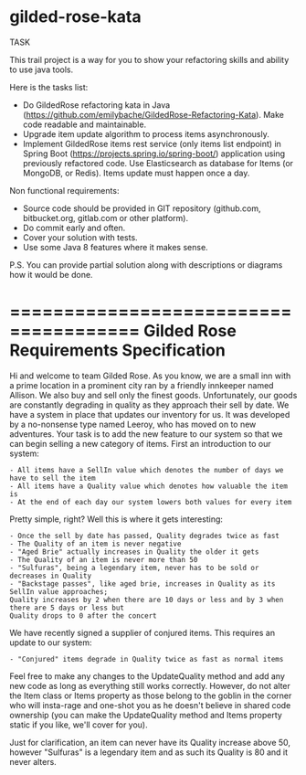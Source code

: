 # gilded-rose-kata

TASK

This trail project is a way for you to show your refactoring skills and ability to use java tools.

Here is the tasks list:
* Do GildedRose refactoring kata in Java (https://github.com/emilybache/GildedRose-Refactoring-Kata). Make code readable and maintainable.
* Upgrade item update algorithm to process items asynchronously.
* Implement GildedRose items rest service (only items list endpoint) in Spring Boot (https://projects.spring.io/spring-boot/) application using previously refactored code. Use Elasticsearch as database for Items (or MongoDB, or Redis). Items update must happen once a day.

Non functional requirements:
* Source code should be provided in GIT repository (github.com, bitbucket.org, gitlab.com or other platform).
* Do commit early and often.
* Cover your solution with tests.
* Use some ​Java 8​ features where it makes sense.

P.S. You can provide partial solution along with descriptions or diagrams how it would be done.

======================================
Gilded Rose Requirements Specification
======================================

Hi and welcome to team Gilded Rose. As you know, we are a small inn with a prime location in a
prominent city ran by a friendly innkeeper named Allison. We also buy and sell only the finest goods.
Unfortunately, our goods are constantly degrading in quality as they approach their sell by date. We
have a system in place that updates our inventory for us. It was developed by a no-nonsense type named
Leeroy, who has moved on to new adventures. Your task is to add the new feature to our system so that
we can begin selling a new category of items. First an introduction to our system:

	- All items have a SellIn value which denotes the number of days we have to sell the item
	- All items have a Quality value which denotes how valuable the item is
	- At the end of each day our system lowers both values for every item

Pretty simple, right? Well this is where it gets interesting:

	- Once the sell by date has passed, Quality degrades twice as fast
	- The Quality of an item is never negative
	- "Aged Brie" actually increases in Quality the older it gets
	- The Quality of an item is never more than 50
	- "Sulfuras", being a legendary item, never has to be sold or decreases in Quality
	- "Backstage passes", like aged brie, increases in Quality as its SellIn value approaches;
	Quality increases by 2 when there are 10 days or less and by 3 when there are 5 days or less but
	Quality drops to 0 after the concert

We have recently signed a supplier of conjured items. This requires an update to our system:

	- "Conjured" items degrade in Quality twice as fast as normal items

Feel free to make any changes to the UpdateQuality method and add any new code as long as everything
still works correctly. However, do not alter the Item class or Items property as those belong to the
goblin in the corner who will insta-rage and one-shot you as he doesn't believe in shared code
ownership (you can make the UpdateQuality method and Items property static if you like, we'll cover
for you).

Just for clarification, an item can never have its Quality increase above 50, however "Sulfuras" is a
legendary item and as such its Quality is 80 and it never alters.
